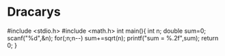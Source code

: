 # Dracarys
#include <stdio.h>
#include <math.h>
int main(){
    int n;
    double sum=0;
    scanf("%d",&n);
    for(;n;n--)
    sum+=sqrt(n);
    printf("sum = %.2f",sum);
    return 0;
}
